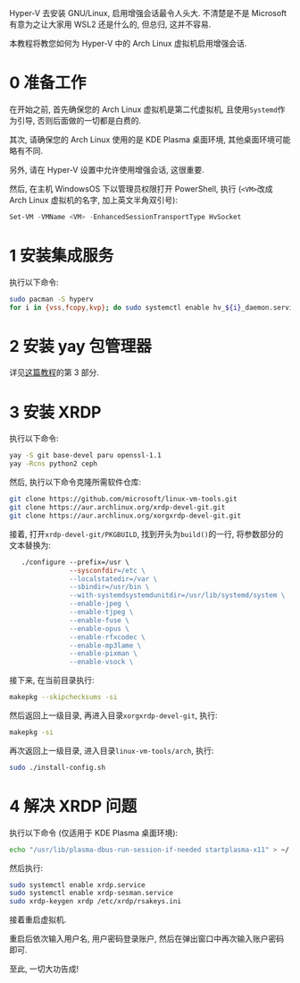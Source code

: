 Hyper-V 去安装 GNU/Linux, 启用增强会话最令人头大. 不清楚是不是 Microsoft 有意为之让大家用 WSL2 还是什么的, 但总归, 这并不容易.

本教程将教您如何为 Hyper-V 中的 Arch Linux 虚拟机启用增强会话.

# 0 准备工作

在开始之前, 首先确保您的 Arch Linux 虚拟机是第二代虚拟机, 且使用`Systemd`作为引导, 否则后面做的一切都是白费的.

其次, 请确保您的 Arch Linux 使用的是 KDE Plasma 桌面环境, 其他桌面环境可能略有不同.

另外, 请在 Hyper-V 设置中允许使用增强会话, 这很重要.

然后, 在主机 WindowsOS 下以管理员权限打开 PowerShell, 执行 (`<VM>`改成 Arch Linux 虚拟机的名字, 加上英文半角双引号):
```PowerShell
Set-VM -VMName <VM> -EnhancedSessionTransportType HvSocket
```

# 1 安装集成服务

执行以下命令:
```Bash
sudo pacman -S hyperv
for i in {vss,fcopy,kvp}; do sudo systemctl enable hv_${i}_daemon.service; done
```

# 2 安装 yay 包管理器

详见[这篇教程](https://maxlhy0424.github.io/post/2.html)的第 3 部分.

# 3 安装 XRDP

执行以下命令:
```Bash
yay -S git base-devel paru openssl-1.1
yay -Rcns python2 ceph
```

然后, 执行以下命令克隆所需软件仓库:
```Bash
git clone https://github.com/microsoft/linux-vm-tools.git
git clone https://aur.archlinux.org/xrdp-devel-git.git
git clone https://aur.archlinux.org/xorgxrdp-devel-git.git
```

接着, 打开`xrdp-devel-git/PKGBUILD`, 找到开头为`build()`的一行, 将参数部分的文本替换为:
```Makefile
   ./configure --prefix=/usr \
               --sysconfdir=/etc \
               --localstatedir=/var \
               --sbindir=/usr/bin \
               --with-systemdsystemdunitdir=/usr/lib/systemd/system \
               --enable-jpeg \
               --enable-tjpeg \
               --enable-fuse \
               --enable-opus \
               --enable-rfxcodec \
               --enable-mp3lame \
               --enable-pixman \
               --enable-vsock \
```

接下来, 在当前目录执行:
```Bash
makepkg --skipchecksums -si
```

然后返回上一级目录, 再进入目录`xorgxrdp-devel-git`, 执行:
```Bash
makepkg -si
```

再次返回上一级目录, 进入目录`linux-vm-tools/arch`, 执行:
```Bash
sudo ./install-config.sh
```

# 4 解决 XRDP 问题

执行以下命令 (仅适用于 KDE Plasma 桌面环境):
```Bash
echo "/usr/lib/plasma-dbus-run-session-if-needed startplasma-x11" > ~/.xinitrc
```

然后执行:
```Bash
sudo systemctl enable xrdp.service
sudo systemctl enable xrdp-sesman.service
sudo xrdp-keygen xrdp /etc/xrdp/rsakeys.ini
```

接着重启虚拟机.

重启后依次输入用户名, 用户密码登录账户, 然后在弹出窗口中再次输入账户密码即可.

至此, 一切大功告成!